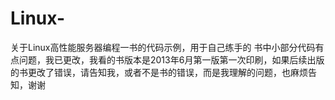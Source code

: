 # Linux-
关于Linux高性能服务器编程一书的代码示例，用于自己练手的
书中小部分代码有点问题，我已更改，我看的书版本是2013年6月第一版第一次印刷，如果后续出版的书更改了错误，请告知我，或者不是书的错误，而是我理解的问题，也麻烦告知，谢谢
